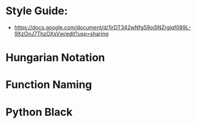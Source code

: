 # Style Guide:
- https://docs.google.com/document/d/1jrDT342wNfg59oj5NZrgiqf089L-9XzOnJ7ThzOXsVw/edit?usp=sharing

# Hungarian Notation

# Function Naming

# Python Black
